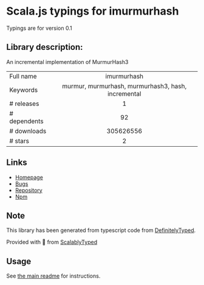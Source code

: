 
# Scala.js typings for imurmurhash

Typings are for version 0.1

## Library description:
An incremental implementation of MurmurHash3

|                    |                 |
| ------------------ | :-------------: |
| Full name          | imurmurhash |
| Keywords           | murmur, murmurhash, murmurhash3, hash, incremental |
| # releases         | 1 |
| # dependents       | 92 |
| # downloads        | 305626556 |
| # stars            | 2 |

## Links
- [Homepage](https://github.com/jensyt/imurmurhash-js)
- [Bugs](https://github.com/jensyt/imurmurhash-js/issues)
- [Repository](https://github.com/jensyt/imurmurhash-js)
- [Npm](https://www.npmjs.com/package/imurmurhash)
    


## Note
This library has been generated from typescript code from [DefinitelyTyped](https://definitelytyped.org).

Provided with :purple_heart: from [ScalablyTyped](https://github.com/oyvindberg/ScalablyTyped)

## Usage
See [the main readme](../../readme.md) for instructions.


